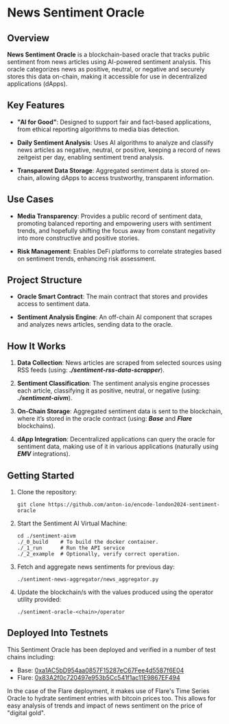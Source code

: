 # News Sentiment Oracle


## Overview
**News Sentiment Oracle** is a blockchain-based oracle that tracks public sentiment from news articles using AI-powered sentiment analysis. This oracle categorizes news as positive, neutral, or negative and securely stores this data on-chain, making it accessible for use in decentralized applications (dApps).


## Key Features

- **"AI for Good"**: Designed to support fair and fact-based applications, from ethical reporting algorithms to media bias detection.

- **Daily Sentiment Analysis**: Uses AI algorithms to analyze and classify news articles as negative, neutral, or positive, keeping a record of news zeitgeist per day, enabling sentiment trend analysis.

- **Transparent Data Storage**: Aggregated sentiment data is stored on-chain, allowing dApps to access trustworthy, transparent information.


## Use Cases

- **Media Transparency**: Provides a public record of sentiment data, promoting balanced reporting and empowering users with sentiment trends, and hopefully shifting the focus away from constant negativity into more constructive and positive stories.

- **Risk Management**: Enables DeFi platforms to correlate strategies based on sentiment trends, enhancing risk assessment.


## Project Structure

- **Oracle Smart Contract**: The main contract that stores and provides access to sentiment data.

- **Sentiment Analysis Engine**: An off-chain AI component that scrapes and analyzes news articles, sending data to the oracle.


## How It Works

1. **Data Collection**: News articles are scraped from selected sources using RSS feeds (using: ___./sentiment-rss-data-scrapper___).

2. **Sentiment Classification**: The sentiment analysis engine processes each article, classifying it as positive, neutral, or negative (using: ___./sentiment-aivm___).

3. **On-Chain Storage**: Aggregated sentiment data is sent to the blockchain, where it’s stored in the oracle contract (using: ___Base___ and ___Flare___ blockchains).

4. **dApp Integration**: Decentralized applications can query the oracle for sentiment data, making use of it in various applications (naturally using ___EMV___ integrations).


## Getting Started
1. Clone the repository:  
   ```
   git clone https://github.com/anton-io/encode-london2024-sentiment-oracle
   ```

2. Start the Sentiment AI Virtual Machine:
   ```
   cd ./sentiment-aivm
   ./_0_build    # To build the docker container.
   ./_1_run      # Run the API service
   ./_2_example  # Optionally, verify correct operation. 
   ```
3. Fetch and aggregate news sentiments for previous day:
   ```
   ./sentiment-news-aggregator/news_aggregator.py
   ```
4. Update the blockchain/s with the values produced using the operator utility provided:
   ```
   ./sentiment-oracle-<chain>/operator
   ```

## Deployed Into Testnets

This Sentiment Oracle has been deployed and verified in a number of test chains including:

* Base: [0xa1AC5bD954aa0857F15287eC67Fee4d5587f6E04](https://sepolia.basescan.org/address/0xa1AC5bD954aa0857F15287eC67Fee4d5587f6E04#code)
* Flare: [0x83A2f0c720497e953b5Cc541f1ac11E9867EF494](https://coston2-explorer.flare.network/address/0x83A2f0c720497e953b5Cc541f1ac11E9867EF494?tab=contract)

In the case of the Flare deployment, it makes use of Flare's Time Series Oracle to hydrate sentiment entries with bitcoin prices too. This allows for easy analysis of trends and impact of news sentiment on the price of "digital gold". 
